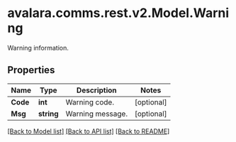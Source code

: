 # avalara.comms.rest.v2.Model.Warning
Warning information.

## Properties

Name | Type | Description | Notes
------------ | ------------- | ------------- | -------------
**Code** | **int** | Warning code. | [optional] 
**Msg** | **string** | Warning message. | [optional] 

[[Back to Model list]](../README.md#documentation-for-models) [[Back to API list]](../README.md#documentation-for-api-endpoints) [[Back to README]](../README.md)

